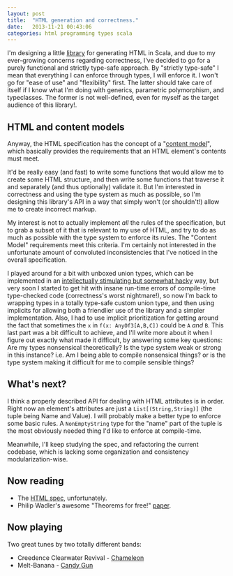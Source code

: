 ```yaml
---
layout: post
title:  "HTML generation and correctness."
date:   2013-11-21 00:43:06
categories: html programming types scala
---
```


I'm designing a little [library][ironhtml-repo] for generating HTML in Scala, and due to my ever-growing concerns regarding correctness, 
I've decided to go for a purely functional and strictly type-safe approach. By "strictly type-safe" I mean that everything I can enforce through types, I 
will enforce it. I won't go for "ease of use" and "flexibility" first. The latter should take care of itself if I know what I'm doing with 
generics, parametric polymorphism, and typeclasses. The former is not well-defined, even for myself as the target audience of this library!.

## HTML and content models

Anyway, the HTML specification has the concept of a "[content model][content-model]", which basically provides the requirements that 
an HTML element's contents must meet.

It'd be really easy (and fast) to write some functions that would allow me to create some HTML structure, and 
then write some functions that traverse it and separately (and thus optionally) validate it. But I'm interested in correctness and using 
the type system as much as possible, so I'm designing this library's API in a way that simply won't (or shouldn't!) allow me to create incorrect markup.

My interest is not to actually implement *all* the rules of the specification, but to grab a subset of it that is relevant to my use 
of HTML, and try to do as much as possible with the type system to enforce its rules. The "Content Model" requirements meet this criteria. 
I'm certainly not interested in the unfortunate amount of convoluted inconsistencies that I've noticed in the overall specification.

I played around for a bit with unboxed union types, which can be implemented in an [intellectually stimulating but somewhat hacky][unboxed-unions] way, but 
very soon I started to get hit with insane run-time errors of compile-time type-checked code (correctness's worst nightmare!), so now I'm back to wrapping 
types in a totally type-safe custom union type, and then using implicits for allowing both a friendlier use of the library and a simpler implementation. Also, 
I had to use implicit prioritization for getting around the fact that sometimes the `x` in `f(x: AnyOf3[A,B,C])` could be `A` *and* `B`. This last part was 
a bit difficult to achieve, and I'll write more about it when I figure out exactly what made it difficult, by answering some key questions: Are my types nonsensical 
theoretically? Is the type system weak or strong in this instance? i.e. Am I being able to compile nonsensical things? or is the type system making it difficult for me 
to compile sensible things?

## What's next?

I think a properly described API for dealing with HTML attributes is in order. Right now an element's attributes are just a `List[(String,String)]` 
(the tuple being Name and Value). I will probably make a better type to enforce some basic rules. A `NonEmptyString` type for the "name" part of the tuple 
 is the most obviously needed thing I'd like to enforce at compile-time. 

Meanwhile, I'll keep studying the spec, and refactoring the current codebase, which is lacking some organization and consistency modularization-wise.

## Now reading

* The [HTML spec][html-spec], unfortunately.
* Philip Wadler's awesome "Theorems for free!" [paper][theorems-free].

## Now playing

Two great tunes by two totally different bands:

* Creedence Clearwater Revival - [Chameleon][ccr-chameleon]
* Melt-Banana - [Candy Gun][candy-gun]

[content-model]:  http://www.whatwg.org/specs/web-apps/current-work/multipage/elements.html#content-models
[unboxed-unions]: http://www.chuusai.com/2011/06/09/scala-union-types-curry-howard/
[ironhtml-repo]:  https://github.com/lambdatoast/ironhtml
[html-spec]:      http://www.whatwg.org/specs/web-apps/current-work/multipage/index.html#contents
[theorems-free]:  http://ttic.uchicago.edu/~dreyer/course/papers/wadler.pdf
[ccr-chameleon]:  http://www.youtube.com/watch?v=1IUr_GQ_NSk
[candy-gun]:      http://www.youtube.com/watch?v=RgnoBN007Vc
